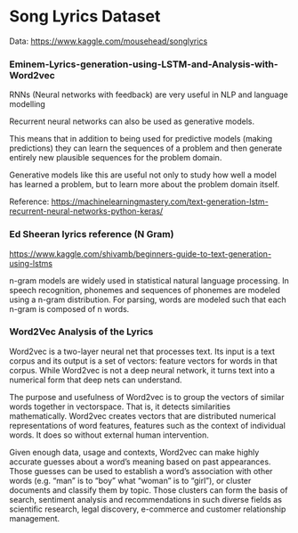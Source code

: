 # Song Lyrics Dataset


Data: https://www.kaggle.com/mousehead/songlyrics


###  Eminem-Lyrics-generation-using-LSTM-and-Analysis-with-Word2vec

RNNs (Neural networks with feedback) are very useful in NLP and language modelling

Recurrent neural networks can also be used as generative models.

This means that in addition to being used for predictive models (making predictions) they can learn the sequences of a problem and then generate entirely new plausible sequences for the problem domain.

Generative models like this are useful not only to study how well a model has learned a problem, but to learn more about the problem domain itself.

Reference: https://machinelearningmastery.com/text-generation-lstm-recurrent-neural-networks-python-keras/


### Ed Sheeran lyrics reference (N Gram)

https://www.kaggle.com/shivamb/beginners-guide-to-text-generation-using-lstms

n-gram models are widely used in statistical natural language processing. In speech recognition, phonemes and sequences of phonemes are modeled using a n-gram distribution. For parsing, words are modeled such that each n-gram is composed of n words.

### Word2Vec Analysis of the Lyrics

Word2vec is a two-layer neural net that processes text. Its input is a text corpus and its output is a set of vectors: feature vectors for words in that corpus. While Word2vec is not a deep neural network, it turns text into a numerical form that deep nets can understand.

The purpose and usefulness of Word2vec is to group the vectors of similar words together in vectorspace. That is, it detects similarities mathematically. Word2vec creates vectors that are distributed numerical representations of word features, features such as the context of individual words. It does so without external human intervention.


Given enough data, usage and contexts, Word2vec can make highly accurate guesses about a word’s meaning based on past appearances. Those guesses can be used to establish a word’s association with other words (e.g. “man” is to “boy” what “woman” is to “girl”), or cluster documents and classify them by topic. Those clusters can form the basis of search, sentiment analysis and recommendations in such diverse fields as scientific research, legal discovery, e-commerce and customer relationship management.


